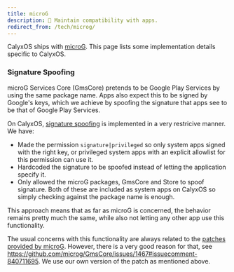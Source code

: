 ```yaml
---
title: microG
description: 💪 Maintain compatibility with apps.
redirect_from: /tech/microg/
---
```


CalyxOS ships with [microG](../../features/microg). This page lists some implementation details specific to CalyxOS.

### Signature Spoofing
microG Services Core (GmsCore) pretends to be Google Play Services by using the same package name. Apps also expect this to be signed by Google's keys, which we achieve by spoofing the signature that apps see to be that of Google Play Services.

On CalyxOS, [signature spoofing](https://review.calyxos.org/c/CalyxOS/platform_frameworks_base/+/388) is implemented in a very restricive manner. We have:
* Made the permission `signature|privileged` so only system apps signed with the right key, or privileged system apps with an explicit allowlist for this permission can use it.
* Hardcoded the signature to be spoofed instead of letting the application specify it.
* Only allowed the microG packages, GmsCore and Store to spoof signature. Both of these are included as system apps on CalyxOS so simply checking against the package name is enough.

This approach means that as far as microG is concerned, the behavior remains pretty much the same, while also not letting any other app use this functionality.

The usual concerns with this functionality are always related to the [patches provided by microG](https://github.com/microg/GmsCore/tree/master/patches). However, there is a very good reason for that, see <https://github.com/microg/GmsCore/issues/1467#issuecomment-840711695>. We use our own version of the patch as mentioned above.